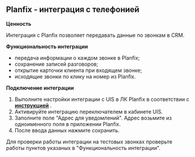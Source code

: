## Planfix - интеграция с телефонией  <br />

**Ценность**   <br />

Интеграция с Planfix позволяет передавать данные по звонкам в CRM.   <br />

**Функциональность интеграции**  <br />
- передача информации о каждом звонке в Planfix;  
- сохранение записей разговоров;  
- открытие карточки клиента при входящем звонке;  
- исходящие звонки по клику на номер из Planfix. <br />

**Подключение интеграции**  <br />

1. Выполните настройки интеграции с UIS в ЛК Planfix в соответствии с  **[инструкцией](https://planfix.com/ru/help/%D0%98%D0%BD%D1%82%D0%B5%D0%B3%D1%80%D0%B0%D1%86%D0%B8%D1%8F_%D1%81_UIS)** . <br />
2. Активируйте интеграцию переключателем в кабинете UIS.  <br />
3. Заполните поле "Адрес для уведомлений". Адрес возьмите из одноименного поля в приложении Planfix. <br />
4. После ввода данных нажмите сохранить.  <br />

Для проверки работы интеграции на тестовых звонках проверьте работы пунктов указаных в "Функциональность интеграции".  
